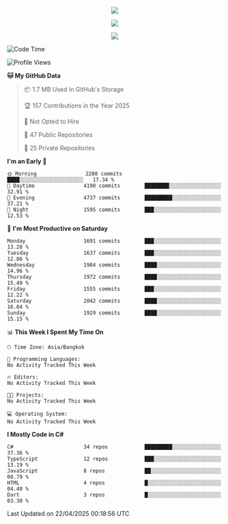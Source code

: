 <p align="center">
  <a href="say-hi.gif"> 
    <img align="center" src="say-hi.gif"/>
  </a>
</p>
<p align="center">
  <a href="https://github.com/htthinh1999">
    <img align="center" src="https://github-readme-stats-kappa-pink.vercel.app/api?username=htthinh1999&show_icons=true&count_private=true&theme=dracula"/>
  </a>
</p>
<p align="center">
  <a href="https://github.com/htthinh1999">
    <img src="https://github-readme-stats-kappa-pink.vercel.app/api/top-langs/?username=htthinh1999&layout=compact&langs_count=6&count_private=true&hide=tsql,hlsl,glsl,shaderlab&theme=dracula"/>
  </a>
</p>

<!--START_SECTION:waka-->
![Code Time](http://img.shields.io/badge/Code%20Time-0%20secs-blue)

![Profile Views](http://img.shields.io/badge/Profile%20Views-0-blue)

**🐱 My GitHub Data** 

> 📦 1.7 MB Used in GitHub's Storage 
 > 
> 🏆 157 Contributions in the Year 2025
 > 
> 🚫 Not Opted to Hire
 > 
> 📜 47 Public Repositories 
 > 
> 🔑 25 Private Repositories 
 > 
**I'm an Early 🐤** 

```text
🌞 Morning                2208 commits        ████░░░░░░░░░░░░░░░░░░░░░   17.34 % 
🌆 Daytime                4190 commits        ████████░░░░░░░░░░░░░░░░░   32.91 % 
🌃 Evening                4737 commits        █████████░░░░░░░░░░░░░░░░   37.21 % 
🌙 Night                  1595 commits        ███░░░░░░░░░░░░░░░░░░░░░░   12.53 % 
```
📅 **I'm Most Productive on Saturday** 

```text
Monday                   1691 commits        ███░░░░░░░░░░░░░░░░░░░░░░   13.28 % 
Tuesday                  1637 commits        ███░░░░░░░░░░░░░░░░░░░░░░   12.86 % 
Wednesday                1904 commits        ████░░░░░░░░░░░░░░░░░░░░░   14.96 % 
Thursday                 1972 commits        ████░░░░░░░░░░░░░░░░░░░░░   15.49 % 
Friday                   1555 commits        ███░░░░░░░░░░░░░░░░░░░░░░   12.22 % 
Saturday                 2042 commits        ████░░░░░░░░░░░░░░░░░░░░░   16.04 % 
Sunday                   1929 commits        ████░░░░░░░░░░░░░░░░░░░░░   15.15 % 
```


📊 **This Week I Spent My Time On** 

```text
🕑︎ Time Zone: Asia/Bangkok

💬 Programming Languages: 
No Activity Tracked This Week

🔥 Editors: 
No Activity Tracked This Week

🐱‍💻 Projects: 
No Activity Tracked This Week

💻 Operating System: 
No Activity Tracked This Week
```

**I Mostly Code in C#** 

```text
C#                       34 repos            █████████░░░░░░░░░░░░░░░░   37.36 % 
TypeScript               12 repos            ███░░░░░░░░░░░░░░░░░░░░░░   13.19 % 
JavaScript               8 repos             ██░░░░░░░░░░░░░░░░░░░░░░░   08.79 % 
HTML                     4 repos             █░░░░░░░░░░░░░░░░░░░░░░░░   04.40 % 
Dart                     3 repos             █░░░░░░░░░░░░░░░░░░░░░░░░   03.30 % 
```




 Last Updated on 22/04/2025 00:18:56 UTC
<!--END_SECTION:waka-->
